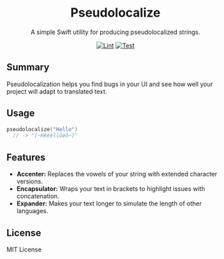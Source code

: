 <h1 align="center">Pseudolocalize</h1>
<p align="center">A simple Swift utility for producing pseudolocalized strings.<br /></p>

<p align="center">
  <a href="https://github.com/reececomo/pseudolocalize-swift/actions/workflows/lint.yml"><img src="https://github.com/reececomo/pseudolocalize-swift/actions/workflows/lint.yml/badge.svg?branch=main" alt="Lint"/></a>
  <a href="https://github.com/reececomo/pseudolocalize-swift/actions/workflows/test.yml"><img src="https://github.com/reececomo/pseudolocalize-swift/actions/workflows/test.yml/badge.svg?branch=main" alt="Test"/></a>
</p>

## Summary

Pseudolocalization helps you find bugs in your UI and see how well your project will adapt to translated text.

## Usage

```swift
pseudolocalize("Hello")
  // -> "[~Hêëèllóøõ~]"
```

## Features
- **Accenter:** Replaces the vowels of your string with extended character versions.
- **Encapsulator:** Wraps your text in brackets to highlight issues with concatenation.
- **Expander:** Makes your text longer to simulate the length of other languages.

## License

MIT License
